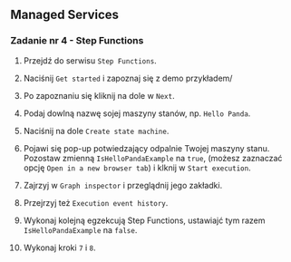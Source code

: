 ## Managed Services

### Zadanie nr 4 - Step Functions

1. Przejdź do serwisu `Step Functions`.

2. Naciśnij `Get started` i zapoznaj się z demo przykładem/

3. Po zapoznaniu się kliknij na dole w `Next`.

4. Podaj dowlną nazwę sojej maszyny stanów, np. `Hello Panda`.

5. Naciśnij na dole `Create state machine`.

6. Pojawi się pop-up potwiedzający odpalnie Twojej maszyny stanu. Pozostaw zmienną `IsHelloPandaExample` na `true`, (możesz zaznaczać opcję `Open in a new browser tab`) i klknij w `Start execution`.

7. Zajrzyj w `Graph inspector` i przeglądnij jego zakładki.

8. Przejrzyj też `Execution event history`.

9. Wykonaj kolejną egzekcują Step Functions, ustawiajć tym razem `IsHelloPandaExample` na `false`.

10. Wykonaj kroki `7` i `8`.